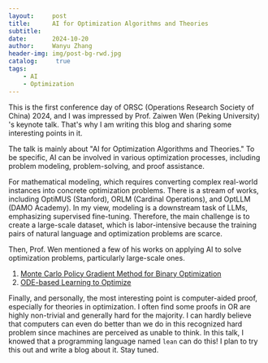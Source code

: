 ```yaml
---
layout:     post
title:      AI for Optimization Algorithms and Theories
subtitle:   
date:       2024-10-20
author:     Wanyu Zhang
header-img: img/post-bg-rwd.jpg
catalog: 	 true
tags:
    - AI
    - Optimization
---
```




This is the first conference day of ORSC (Operations Research Society of China) 2024, and I was impressed by Prof. Zaiwen Wen (Peking University) 's keynote talk. That's why I am writing this blog and sharing some interesting points in it.

The talk is mainly about "AI for Optimization Algorithms and Theories." To be specific, AI can be involved in various optimization processes, including problem modeling, problem-solving, and proof assistance. 

For mathematical modeling, which requires converting complex real-world instances into concrete optimization problems. There is a stream of works, including OptiMUS (Stanford), ORLM (Cardinal Operations), and OptLLM (DAMO Academy). In my view, modeling is a downstream task of LLMs, emphasizing supervised fine-tuning. Therefore, the main challenge is to create a large-scale dataset, which is labor-intensive because the training pairs of natural language and optimization problems are scarce.

Then, Prof. Wen mentioned a few of his works on applying AI to solve optimization problems, particularly large-scale ones. 

1. [Monte Carlo Policy Gradient Method for Binary Optimization](https://arxiv.org/abs/2307.00783)
2. [ODE-based Learning to Optimize](https://arxiv.org/abs/2406.02006)

Finally, and personally, the most interesting point is computer-aided proof, especially for theories in optimization. I often find some proofs in OR are highly non-trivial and generally hard for the majority. I can hardly believe that computers can even do better than we do in this recognized hard problem since machines are perceived as unable to think. In this talk, I knowed that a programming language named `lean` can do this! I plan to try this out and write a blog about it. Stay tuned.